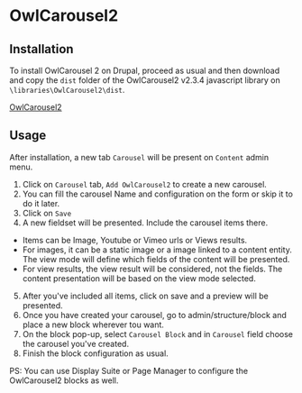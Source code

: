 # OwlCarousel2

## Installation
To install OwlCarousel 2 on Drupal, proceed as usual and then download and
 copy the `dist` folder of the OwlCarousel2 v2.3.4 javascript library on 
 `\libraries\OwlCarousel2\dist`.

 [OwlCarousel2](https://github.com/OwlCarousel2/OwlCarousel2/archive/2.3.4.zip)
 
## Usage
After installation, a new tab `Carousel` will be present on `Content` admin 
 menu.
 
1. Click on `Carousel` tab, `Add OwlCarousel2` to create a new carousel.
2. You can fill the carousel Name and configuration on the form or skip it to do
 it later.
3. Click on `Save`
4. A new fieldset will be presented. Include the carousel items there.
  - Items can be Image, Youtube or Vimeo urls or Views results.
  - For images, it can be a static image or a image linked to a content entity.
  The view mode will define which fields of the content will be presented.
  - For view results, the view result will be considered, not the fields. The 
  content presentation will be based on the view mode selected.
5. After you've included all items, click on save and a preview will be 
 presented.
6. Once you have created your carousel, go to admin/structure/block and place a
new block wherever tou want.
7. On the block pop-up, select `Carousel Block` and in `Carousel` field choose
 the carousel you've created.
8. Finish the block configuration as usual.

PS: You can use Display Suite or Page Manager to configure the OwlCarousel2 
blocks as well.
